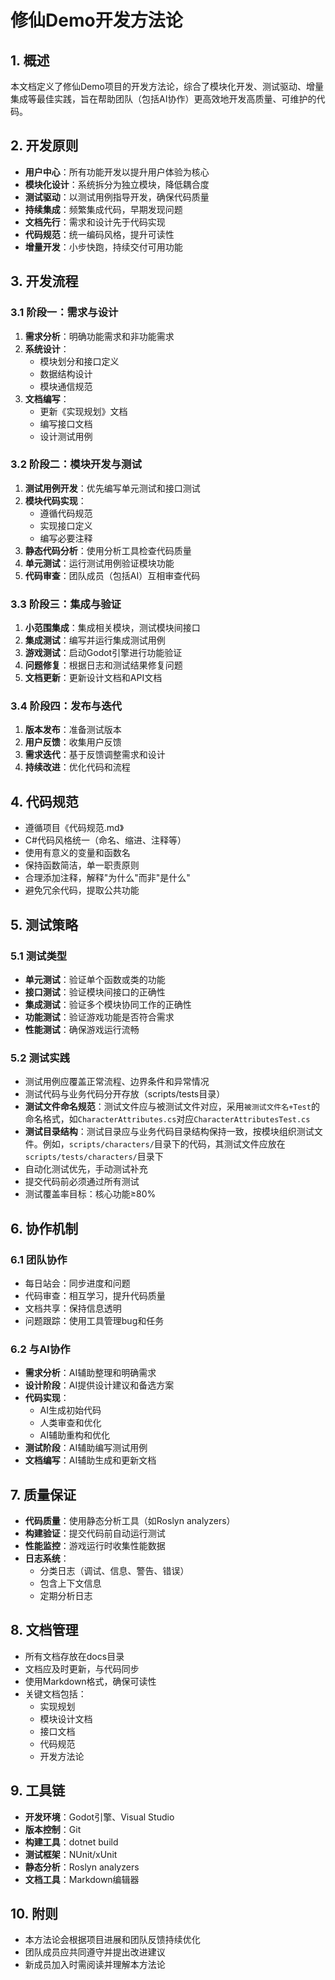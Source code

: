 # 修仙Demo开发方法论

## 1. 概述
本文档定义了修仙Demo项目的开发方法论，综合了模块化开发、测试驱动、增量集成等最佳实践，旨在帮助团队（包括AI协作）更高效地开发高质量、可维护的代码。

## 2. 开发原则
- **用户中心**：所有功能开发以提升用户体验为核心
- **模块化设计**：系统拆分为独立模块，降低耦合度
- **测试驱动**：以测试用例指导开发，确保代码质量
- **持续集成**：频繁集成代码，早期发现问题
- **文档先行**：需求和设计先于代码实现
- **代码规范**：统一编码风格，提升可读性
- **增量开发**：小步快跑，持续交付可用功能

## 3. 开发流程

### 3.1 阶段一：需求与设计
1. **需求分析**：明确功能需求和非功能需求
2. **系统设计**：
   - 模块划分和接口定义
   - 数据结构设计
   - 模块通信规范
3. **文档编写**：
   - 更新《实现规划》文档
   - 编写接口文档
   - 设计测试用例

### 3.2 阶段二：模块开发与测试
1. **测试用例开发**：优先编写单元测试和接口测试
2. **模块代码实现**：
   - 遵循代码规范
   - 实现接口定义
   - 编写必要注释
3. **静态代码分析**：使用分析工具检查代码质量
4. **单元测试**：运行测试用例验证模块功能
5. **代码审查**：团队成员（包括AI）互相审查代码

### 3.3 阶段三：集成与验证
1. **小范围集成**：集成相关模块，测试模块间接口
2. **集成测试**：编写并运行集成测试用例
3. **游戏测试**：启动Godot引擎进行功能验证
4. **问题修复**：根据日志和测试结果修复问题
5. **文档更新**：更新设计文档和API文档

### 3.4 阶段四：发布与迭代
1. **版本发布**：准备测试版本
2. **用户反馈**：收集用户反馈
3. **需求迭代**：基于反馈调整需求和设计
4. **持续改进**：优化代码和流程

## 4. 代码规范
- 遵循项目《代码规范.md》
- C#代码风格统一（命名、缩进、注释等）
- 使用有意义的变量和函数名
- 保持函数简洁，单一职责原则
- 合理添加注释，解释"为什么"而非"是什么"
- 避免冗余代码，提取公共功能

## 5. 测试策略

### 5.1 测试类型
- **单元测试**：验证单个函数或类的功能
- **接口测试**：验证模块间接口的正确性
- **集成测试**：验证多个模块协同工作的正确性
- **功能测试**：验证游戏功能是否符合需求
- **性能测试**：确保游戏运行流畅

### 5.2 测试实践
- 测试用例应覆盖正常流程、边界条件和异常情况
- 测试代码与业务代码分开存放（scripts/tests目录）
- **测试文件命名规范**：测试文件应与被测试文件对应，采用`被测试文件名+Test`的命名格式，如`CharacterAttributes.cs`对应`CharacterAttributesTest.cs`
- **测试目录结构**：测试目录应与业务代码目录结构保持一致，按模块组织测试文件。例如，`scripts/characters/`目录下的代码，其测试文件应放在`scripts/tests/characters/`目录下
- 自动化测试优先，手动测试补充
- 提交代码前必须通过所有测试
- 测试覆盖率目标：核心功能≥80%

## 6. 协作机制

### 6.1 团队协作
- 每日站会：同步进度和问题
- 代码审查：相互学习，提升代码质量
- 文档共享：保持信息透明
- 问题跟踪：使用工具管理bug和任务

### 6.2 与AI协作
- **需求分析**：AI辅助整理和明确需求
- **设计阶段**：AI提供设计建议和备选方案
- **代码实现**：
  - AI生成初始代码
  - 人类审查和优化
  - AI辅助重构和优化
- **测试阶段**：AI辅助编写测试用例
- **文档编写**：AI辅助生成和更新文档

## 7. 质量保证
- **代码质量**：使用静态分析工具（如Roslyn analyzers）
- **构建验证**：提交代码前自动运行测试
- **性能监控**：游戏运行时收集性能数据
- **日志系统**：
  - 分类日志（调试、信息、警告、错误）
  - 包含上下文信息
  - 定期分析日志

## 8. 文档管理
- 所有文档存放在docs目录
- 文档应及时更新，与代码同步
- 使用Markdown格式，确保可读性
- 关键文档包括：
  - 实现规划
  - 模块设计文档
  - 接口文档
  - 代码规范
  - 开发方法论

## 9. 工具链
- **开发环境**：Godot引擎、Visual Studio
- **版本控制**：Git
- **构建工具**：dotnet build
- **测试框架**：NUnit/xUnit
- **静态分析**：Roslyn analyzers
- **文档工具**：Markdown编辑器

## 10. 附则
- 本方法论会根据项目进展和团队反馈持续优化
- 团队成员应共同遵守并提出改进建议
- 新成员加入时需阅读并理解本方法论